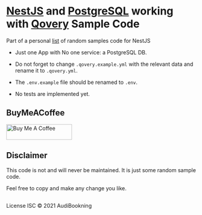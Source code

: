 # [NestJS](https://nestjs.com/) and [PostgreSQL](https://www.postgresql.org/) working with [Qovery](https://www.qovery.com/) Sample Code

Part of a personal [list](https://github.com/audiBookning/sample-nestjs-codes) of random samples code for NestJS

- Just one App with No one service: a PostgreSQL DB.

- Do not forget to change `.qovery.example.yml` with the relevant data and rename it to `.qovery.yml`.

- The `.env.example` file should be renamed to `.env`.

- No tests are implemented yet.

## BuyMeACoffee

<a href="https://www.buymeacoffee.com/audiobookning" target="_blank"><img src="https://cdn.buymeacoffee.com/buttons/default-orange.png" alt="Buy Me A Coffee" height="41" width="174"></a>

## Disclaimer

This code is not and will never be maintained. It is just some random sample code.

Feel free to copy and make any change you like.

##

License
ISC © 2021 AudiBookning
